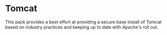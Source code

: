 # Tomcat
This pack provides a best effort at providing a secure base install of Tomcat based
on industry practices and keeping up to date with Apache's roll out.
